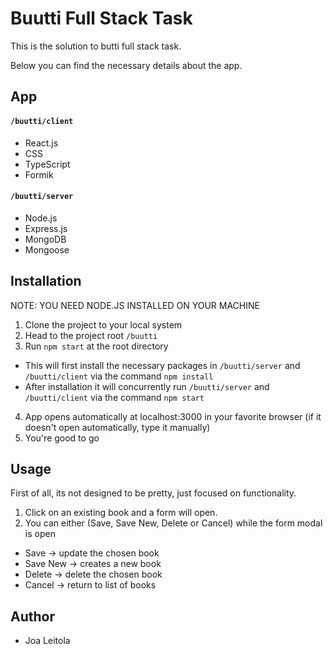 # Buutti Full Stack Task

This is the solution to butti full stack task.

Below you can find the necessary details about the app.

## App

#### `/buutti/client`

- React.js
- CSS
- TypeScript
- Formik

#### `/buutti/server`

- Node.js
- Express.js
- MongoDB
- Mongoose

## Installation

NOTE: YOU NEED NODE.JS INSTALLED ON YOUR MACHINE 

1. Clone the project to your local system
2. Head to the project root `/buutti`
3. Run `npm start` at the root directory

- This will first install the necessary packages in `/buutti/server` and `/buutti/client` via the command `npm install`
- After installation it will concurrently run `/buutti/server` and `/buutti/client` via the command `npm start`

4. App opens automatically at localhost:3000 in your favorite browser (if it doesn't open automatically, type it manually)
5. You're good to go

## Usage

First of all, its not designed to be pretty, just focused on functionality.

1. Click on an existing book and a form will open.
2. You can either (Save, Save New, Delete or Cancel) while the form modal is open

- Save -> update the chosen book
- Save New -> creates a new book
- Delete -> delete the chosen book
- Cancel -> return to list of books

## Author

- Joa Leitola
